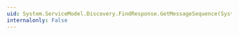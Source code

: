 ```yaml
---
uid: System.ServiceModel.Discovery.FindResponse.GetMessageSequence(System.ServiceModel.Discovery.EndpointDiscoveryMetadata)
internalonly: False
---
```

